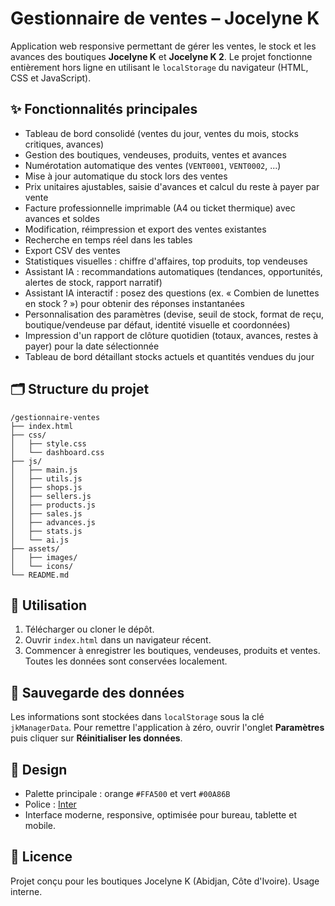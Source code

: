 # Gestionnaire de ventes – Jocelyne K

Application web responsive permettant de gérer les ventes, le stock et les avances des boutiques **Jocelyne K** et **Jocelyne K 2**. Le projet fonctionne entièrement hors ligne en utilisant le `localStorage` du navigateur (HTML, CSS et JavaScript).

## ✨ Fonctionnalités principales

- Tableau de bord consolidé (ventes du jour, ventes du mois, stocks critiques, avances)
- Gestion des boutiques, vendeuses, produits, ventes et avances
- Numérotation automatique des ventes (`VENT0001`, `VENT0002`, ...)
- Mise à jour automatique du stock lors des ventes
- Prix unitaires ajustables, saisie d'avances et calcul du reste à payer par vente
- Facture professionnelle imprimable (A4 ou ticket thermique) avec avances et soldes
- Modification, réimpression et export des ventes existantes
- Recherche en temps réel dans les tables
- Export CSV des ventes
- Statistiques visuelles : chiffre d'affaires, top produits, top vendeuses
- Assistant IA : recommandations automatiques (tendances, opportunités, alertes de stock, rapport narratif)
- Assistant IA interactif : posez des questions (ex. « Combien de lunettes en stock ? ») pour obtenir des réponses instantanées
- Personnalisation des paramètres (devise, seuil de stock, format de reçu, boutique/vendeuse par défaut, identité visuelle et coordonnées)
- Impression d'un rapport de clôture quotidien (totaux, avances, restes à payer) pour la date sélectionnée
- Tableau de bord détaillant stocks actuels et quantités vendues du jour

## 🗂 Structure du projet

```
/gestionnaire-ventes
├── index.html
├── css/
│   ├── style.css
│   └── dashboard.css
├── js/
│   ├── main.js
│   ├── utils.js
│   ├── shops.js
│   ├── sellers.js
│   ├── products.js
│   ├── sales.js
│   ├── advances.js
│   ├── stats.js
│   └── ai.js
├── assets/
│   ├── images/
│   └── icons/
└── README.md
```

## 🚀 Utilisation

1. Télécharger ou cloner le dépôt.
2. Ouvrir `index.html` dans un navigateur récent.
3. Commencer à enregistrer les boutiques, vendeuses, produits et ventes. Toutes les données sont conservées localement.

## 💾 Sauvegarde des données

Les informations sont stockées dans `localStorage` sous la clé `jkManagerData`. Pour remettre l'application à zéro, ouvrir l'onglet **Paramètres** puis cliquer sur **Réinitialiser les données**.

## 🎨 Design

- Palette principale : orange `#FFA500` et vert `#00A86B`
- Police : [Inter](https://fonts.google.com/specimen/Inter)
- Interface moderne, responsive, optimisée pour bureau, tablette et mobile.

## 📄 Licence

Projet conçu pour les boutiques Jocelyne K (Abidjan, Côte d'Ivoire). Usage interne.
